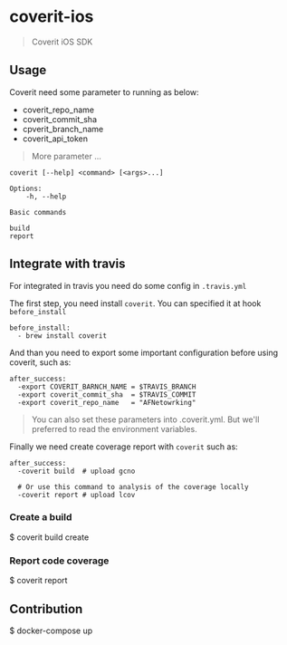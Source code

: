 # coverit-ios

> Coverit iOS SDK

## Usage
Coverit need some parameter to running as below:

 - coverit_repo_name
 - coverit_commit_sha
 - cpverit_branch_name
 - coverit_api_token
 > More parameter ...

```
coverit [--help] <command> [<args>...]

Options:
    -h, --help

Basic commands

build
report
```

## Integrate with travis

For integrated in travis you need do some config in `.travis.yml`

The first step, you need install `coverit`. You can specified it at hook `before_install`
```
before_install:
  - brew install coverit
```


And than you need to export some important configuration before using coverit, such as:

```
after_success:
  -export COVERIT_BARNCH_NAME = $TRAVIS_BRANCH
  -export coverit_commit_sha  = $TRAVIS_COMMIT
  -export coverit_repo_name   = "AFNetowrking"
```
> You can also set these parameters into .coverit.yml. But we'll preferred to read the environment variables.

Finally we need create coverage report with `coverit` such as:
```
after_success:
  -coverit build  # upload gcno

  # Or use this command to analysis of the coverage locally
  -coverit report # upload lcov

```


### Create a build

$ coverit build create

### Report code coverage

$ coverit report


## Contribution

$ docker-compose up
